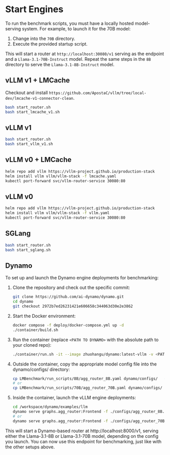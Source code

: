 # Start Engines

To run the benchmark scripts, you must have a locally hosted model-serving system. For example, to launch it for the 70B model:

1. Change into the `70B` directory.
1. Execute the provided startup script.

This will start a router at `http://localhost:30080/v1` serving as the endpoint and a `Llama-3.1-70B-Instruct` model.
Repeat the same steps in the `8B` directory to serve the `Llama-3.1-8B-Instruct` model.

## vLLM v1 + LMCache

Checkout and install `https://github.com/ApostaC/vllm/tree/local-dev/lmcache-v1-connector-clean`.

```bash
bash start_router.sh
bash start_lmcache_v1.sh
```

## vLLM v1

```bash
bash start_router.sh
bash start_vllm_v1.sh
```

## vLLM v0 + LMCache

```bash
helm repo add vllm https://vllm-project.github.io/production-stack
helm install vllm vllm/vllm-stack -f lmcache.yaml
kubectl port-forward svc/vllm-router-service 30080:80
```

## vLLM v0

```bash
helm repo add vllm https://vllm-project.github.io/production-stack
helm install vllm vllm/vllm-stack -f vllm.yaml
kubectl port-forward svc/vllm-router-service 30080:80
```

## SGLang

```bash
bash start_router.sh
bash start_sglang.sh
```

## Dynamo

To set up and launch the Dynamo engine deployments for benchmarking:
1. Clone the repository and check out the specific commit:
    ```bash
    git clone https://github.com/ai-dynamo/dynamo.git
    cd dynamo
    git checkout 2972b7ed26231421e606658c344063d30e2e3862
    ```
2. Start the Docker environment:
    ```bash
    docker compose -f deploy/docker-compose.yml up -d
    ./container/build.sh
    ```

3. Run the container (replace `<PATH TO DYNAMO>` with the absolute path to your cloned repo):
    ```bash
    ./container/run.sh -it --image zhuohangu/dynamo:latest-vllm -v <PATH TO DYNAMO>:/workspace/dynamo
    ```

4. Outside the container, copy the appropriate model config file into the dynamo/configs/ directory:
    ```bash
    cp LMBenchmark/run_scripts/8B/agg_router_8B.yaml dynamo/configs/   # For meta-llama/Llama-3.1-8B-Instruct
    # or
    cp LMBenchmark/run_scripts/70B/agg_router_70B.yaml dynamo/configs/  # For meta-llama/Llama-3.1-70B-Instruct
    ```

5. Inside the container, launch the vLLM engine deployments:
    ```bash
    cd /workspace/dynamo/examples/llm
    dynamo serve graphs.agg_router:Frontend -f ./configs/agg_router_8B.yaml   # for meta-llama/Llama-3.1-8B-Instruct
    # or
    dynamo serve graphs.agg_router:Frontend -f ./configs/agg_router_70B.yaml  # for meta-llama/Llama-3.1-70B-Instruct
    ```

This will start a Dynamo-based router at http://localhost:8000/v1, serving either the Llama-3.1-8B or Llama-3.1-70B model, depending on the config you launch. You can now use this endpoint for benchmarking, just like with the other setups above.